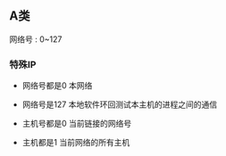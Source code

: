 ##  A类
网络号 : 0~127



###   特殊IP
* 网络号都是0
本网络

* 网络号是127
本地软件环回测试本主机的进程之间的通信

* 主机号都是0
当前链接的网络号

* 主机都是1
当前网络的所有主机
